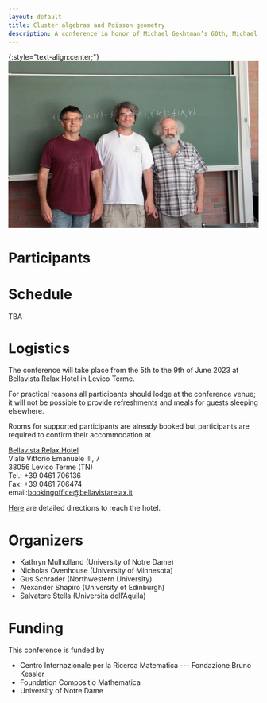 ```yaml
---
layout: default
title: Cluster algebras and Poisson geometry
description: A conference in honor of Michael Gekhtman’s 60th, Michael Shapiro’s 60th and Alek Vainshtein’s 65th birthdays
---
```

{:style="text-align:center;"}
![Birthdayboys](./photo.jpg)

# Participants

# Schedule
TBA

# Logistics

The conference will take place from the 5th to the 9th of June 2023 at Bellavista
Relax Hotel in Levico Terme. 

For practical reasons all participants should lodge at the conference venue; it
will not be possible to provide refreshments and meals for guests sleeping
elsewhere.

Rooms for supported participants are already booked but participants are
required to confirm their accommodation at 

[Bellavista Relax Hotel](https://www.bellavistarelax.it/)  
Viale Vittorio Emanuele III, 7  
38056 Levico Terme (TN)  
Tel.:  +39 0461 706136  
Fax:  +39 0461 706474  
email:[bookingoffice@bellavistarelax.it](mailto:bookingoffice@bellavistarelax.it)

[Here](directions.md) are detailed directions to reach the hotel.

# Organizers

- Kathryn Mulholland (University of Notre Dame)
- Nicholas Ovenhouse (University of Minnesota)
- Gus Schrader (Northwestern University)
- Alexander Shapiro (University of Edinburgh)
- Salvatore Stella (Università dell’Aquila)

# Funding

This conference is funded by

- Centro Internazionale per la Ricerca Matematica --- Fondazione Bruno Kessler
- Foundation Compositio Mathematica
- University of Notre Dame
